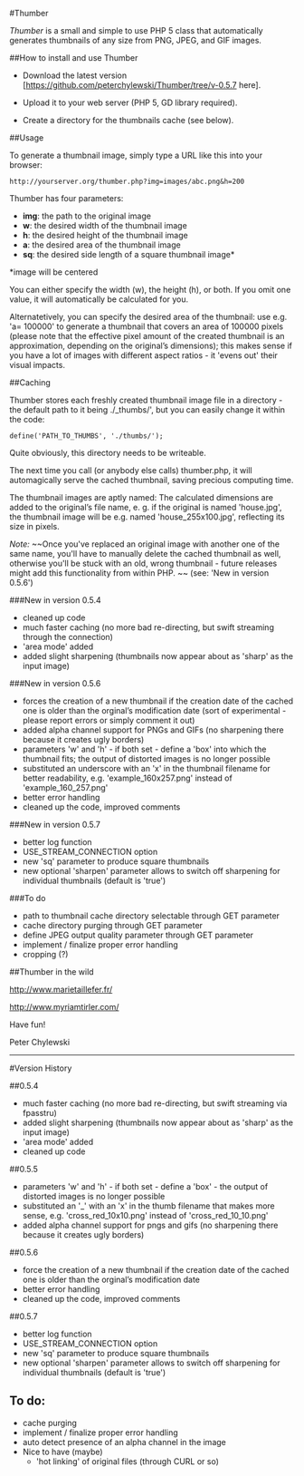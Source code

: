#Thumber

*Thumber* is a small and simple to use PHP 5 class that automatically generates thumbnails of any size from PNG, JPEG, and GIF images.


##How to install and use Thumber

- Download the latest version [https://github.com/peterchylewski/Thumber/tree/v-0.5.7 here].

- Upload it to your web server (PHP 5, GD library required).

- Create a directory for the thumbnails cache (see below).

##Usage

To generate a thumbnail image, simply type a URL like this into your browser:

`http://yourserver.org/thumber.php?img=images/abc.png&h=200`

Thumber has four parameters:

- **img**: the path to the original image
- **w**: the desired width of the thumbnail image
- **h**: the desired height of the thumbnail image
- **a**: the desired area of the thumbnail image
- **sq**: the desired side length of a square thumbnail image*
 
*image will be centered

You can either specify the width (w), the height (h), or both. If you omit one value, it will automatically be calculated for you.

Alternatetively, you can specify the desired area of the thumbnail: use e.g. 'a= 100000' to generate a thumbnail that covers an area of 100000 pixels (please note that the effective pixel amount of the created thumbnail is an approximation, depending on the original’s dimensions); this makes sense if you have a lot of images with different aspect ratios - it 'evens out' their visual impacts.


##Caching

Thumber stores each freshly created thumbnail image file in a directory - the default path to it being ./_thumbs/', but you can easily change it within the code:

`define('PATH_TO_THUMBS', './thumbs/');`

Quite obviously, this directory needs to be writeable.

The next time you call (or anybody else calls) thumber.php, it will automagically serve the cached thumbnail, saving precious computing time.

The thumbnail images are aptly named: The calculated dimensions are added to the original’s file name, e. g. if the original is named 'house.jpg', the thumbnail image will be e.g. named 'house_255x100.jpg', reflecting its size in pixels.

*Note:* ~~Once you've replaced an original image with another one of the same name, you'll have to manually delete the cached thumbnail as well, otherwise you'll be stuck with an old, wrong thumbnail - future releases might add this functionality from within PHP. ~~  (see: 'New in version 0.5.6')

###New in version 0.5.4

- cleaned up code
- much faster caching (no more bad re-directing, but swift streaming through the connection)
- 'area mode' added
- added slight sharpening (thumbnails now appear about as 'sharp' as the input image)

###New in version 0.5.6

- forces the creation of a new thumbnail if the creation date of the cached one is older than the orginal’s modification date (sort of experimental - please report errors or simply comment it out)
- added alpha channel support for PNGs and GIFs (no sharpening there because it creates ugly borders)
- parameters 'w' and 'h' - if both set - define a 'box' into which the thumbnail fits; the output of distorted images is no longer possible
- substituted an underscore with an 'x' in the thumbnail filename for better readability, e.g. 'example_160x257.png' instead of 'example_160_257.png'
- better error handling
- cleaned up the code, improved comments

###New in version 0.5.7

- better log function
- USE_STREAM_CONNECTION option
- new 'sq' parameter to produce square thumbnails
- new optional 'sharpen' parameter allows to switch off sharpening for individual thumbnails (default is 'true')


###To do

- path to thumbnail cache directory selectable through  GET parameter
- cache directory purging through GET parameter
- define JPEG output quality parameter through GET parameter
- implement / finalize proper error handling
- cropping (?)

##Thumber in the wild

http://www.marietaillefer.fr/

http://www.myriamtirler.com/

Have fun!

Peter Chylewski

----

#Version History

##0.5.4 
- much faster caching (no more bad re-directing, but swift streaming via fpasstru)
- added slight sharpening (thumbnails now appear about as 'sharp' as the input image)
- 'area mode' added
- cleaned up code

##0.5.5 
- parameters 'w' and 'h' - if both set - define a 'box' - the output of distorted images is no longer possible
- substituted an '_' with an 'x' in the thumb filename that makes more sense, e.g. 'cross_red_10x10.png' instead of 'cross_red_10_10.png'
- added alpha channel support for pngs and gifs (no sharpening there because it creates ugly borders)

##0.5.6
- force the creation of a new thumbnail if the creation date of the cached one is older than the orginal’s modification date
- better error handling
- cleaned up the code, improved comments

##0.5.7
- better log function
- USE_STREAM_CONNECTION option
- new 'sq' parameter to produce square thumbnails
- new optional 'sharpen' parameter allows to switch off sharpening for individual thumbnails (default is 'true')

## To do:
- cache purging
- implement / finalize proper error handling
- auto detect presence of an alpha channel in the image
- Nice to have (maybe)
	- 'hot linking' of original files (through CURL or so)